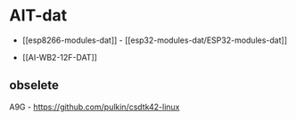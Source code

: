 
# AIT-dat 


- [[esp8266-modules-dat]] - [[esp32-modules-dat/ESP32-modules-dat]]

- [[AI-WB2-12F-DAT]]

## obselete 

A9G - https://github.com/pulkin/csdtk42-linux

